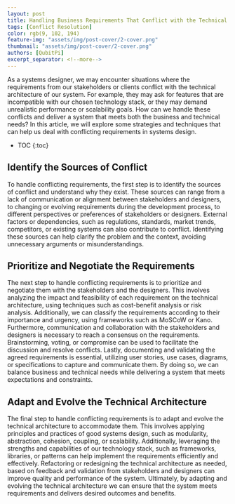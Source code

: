 ```yaml
---
layout: post
title: Handling Business Requirements That Conflict with the Technical Architecture of System
tags: [Conflict Resolution]
color: rgb(9, 102, 194)
feature-img: "assets/img/post-cover/2-cover.png"
thumbnail: "assets/img/post-cover/2-cover.png"
authors: [QubitPi]
excerpt_separator: <!--more-->
---
```


As a systems designer, we may encounter situations where the requirements from our stakeholders or clients conflict with
the technical architecture of our system. For example, they may ask for features that are incompatible with our chosen 
technology stack, or they may demand unrealistic performance or scalability goals. How can we handle these conflicts and 
deliver a system that meets both the business and technical needs? In this article, we will explore some strategies and 
techniques that can help us deal with conflicting requirements in systems design.

<!--more-->

* TOC
{:toc}

Identify the Sources of Conflict
--------------------------------

To handle conflicting requirements, the first step is to identify the sources of conflict and understand why they 
exist. These sources can range from a lack of communication or alignment between stakeholders and designers, to 
changing or evolving requirements during the development process, to different perspectives or preferences of 
stakeholders or designers. External factors or dependencies, such as regulations, standards, market trends, competitors,
or existing systems can also contribute to conflict. Identifying these sources can help clarify the problem and the 
context, avoiding unnecessary arguments or misunderstandings.

Prioritize and Negotiate the Requirements
-----------------------------------------

The next step to handle conflicting requirements is to prioritize and negotiate them with the stakeholders and the 
designers. This involves analyzing the impact and feasibility of each requirement on the technical architecture, using 
techniques such as cost-benefit analysis or risk analysis. Additionally, we can classify the requirements according to 
their importance and urgency, using frameworks such as MoSCoW or Kano. Furthermore, communication and collaboration with
the stakeholders and designers is necessary to reach a consensus on the requirements. Brainstorming, voting, or 
compromise can be used to facilitate the discussion and resolve conflicts. Lastly, documenting and validating the agreed
requirements is essential, utilizing user stories, use cases, diagrams, or specifications to capture and communicate 
them. By doing so, we can balance business and technical needs while delivering a system that meets expectations and 
constraints.

Adapt and Evolve the Technical Architecture
-------------------------------------------

The final step to handle conflicting requirements is to adapt and evolve the technical architecture to accommodate them. 
This involves applying principles and practices of good systems design, such as modularity, abstraction, cohesion, 
coupling, or scalability. Additionally, leveraging the strengths and capabilities of our technology stack, such as 
frameworks, libraries, or patterns can help implement the requirements efficiently and effectively. Refactoring or 
redesigning the technical architecture as needed, based on feedback and validation from stakeholders and designers can 
improve quality and performance of the system. Ultimately, by adapting and evolving the technical architecture we can 
ensure that the system meets requirements and delivers desired outcomes and benefits.
